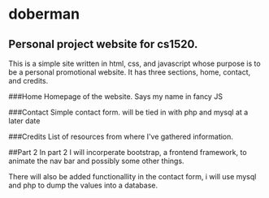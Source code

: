 # doberman
## Personal project website for cs1520. 
This is a simple site written in html, css, and javascript whose purpose is to be a personal promotional website. It has three sections, home, contact, and credits.

###Home
Homepage of the website. Says my name in fancy JS

###Contact
Simple contact form. will be tied in with php and mysql at a later date

###Credits
List of resources from where I've gathered information. 

##Part 2
In part 2 I will incorperate bootstrap, a frontend framework, to animate the nav bar and possibly some other things.

There will also be added functionallity in the contact form, i will use mysql and php to dump the values into a database.

